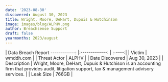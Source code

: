 ```yaml
---
date: '2023-08-30'
discovered: August 30, 2023
title: Wright, Moore, DeHart, Dupuis & Hutchinson
image: images/blog/ALPHV.png
author: Breachsense Support
draft: false
yearmonths: 2023/august
---
```



| Data Breach Report
------------:     |:-------------:    | :-----:|
| Victim      | wmddh.com      | 
| Threat Actor      | ALPHV      | 
| Date Discovered      | Aug 30, 2023      | 
| Description      | Wright, Moore, DeHart, Dupuis & Hutchison is an accounting firm that provides audit, litigation support, tax & management advisory services.      | 
| Leak Size      | 766GB      | 

